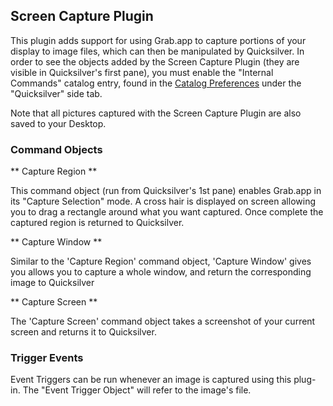 ## Screen Capture Plugin

This plugin adds support for using Grab.app to capture portions of your display to image files, which can then be manipulated by Quicksilver.
In order to see the objects added by the Screen Capture Plugin (they are visible in Quicksilver's first pane), you must enable the "Internal Commands" catalog entry, found in the <a href="qs://preferences#QSCatalogPrefPane">Catalog Preferences</a> under the "Quicksilver" side tab.  

Note that all pictures captured with the Screen Capture Plugin are also saved to your Desktop.

### Command Objects

** Capture Region **

This command object (run from Quicksilver's 1st pane) enables Grab.app in its "Capture Selection" mode. A cross hair is displayed on screen allowing you to drag a rectangle around what you want captured.
Once complete the captured region is returned to Quicksilver.

** Capture Window **

Similar to the 'Capture Region' command object, 'Capture Window' gives you allows you to capture a whole window, and return the corresponding image to Quicksilver

** Capture Screen **

The 'Capture Screen' command object takes a screenshot of your current screen and returns it to Quicksilver.

### Trigger Events

Event Triggers can be run whenever an image is captured using this plug-in. The "Event Trigger Object" will refer to the image's file.
